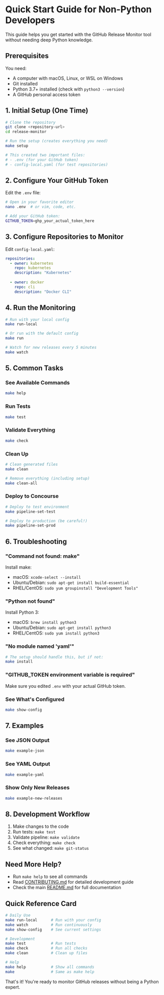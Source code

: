 # Quick Start Guide for Non-Python Developers

This guide helps you get started with the GitHub Release Monitor tool without needing deep Python knowledge.

## Prerequisites

You need:

- A computer with macOS, Linux, or WSL on Windows
- Git installed
- Python 3.7+ installed (check with `python3 --version`)
- A GitHub personal access token

## 1. Initial Setup (One Time)

```bash
# Clone the repository
git clone <repository-url>
cd release-monitor

# Run the setup (creates everything you need)
make setup

# This created two important files:
# - .env (for your GitHub token)
# - config-local.yaml (for test repositories)
```

## 2. Configure Your GitHub Token

Edit the `.env` file:

```bash
# Open in your favorite editor
nano .env  # or vim, code, etc.

# Add your GitHub token:
GITHUB_TOKEN=ghp_your_actual_token_here
```

## 3. Configure Repositories to Monitor

Edit `config-local.yaml`:

```yaml
repositories:
  - owner: kubernetes
    repo: kubernetes
    description: "Kubernetes"
  
  - owner: docker
    repo: cli
    description: "Docker CLI"
```

## 4. Run the Monitoring

```bash
# Run with your local config
make run-local

# Or run with the default config
make run

# Watch for new releases every 5 minutes
make watch
```

## 5. Common Tasks

### See Available Commands

```bash
make help
```

### Run Tests

```bash
make test
```

### Validate Everything

```bash
make check
```

### Clean Up

```bash
# Clean generated files
make clean

# Remove everything (including setup)
make clean-all
```

### Deploy to Concourse

```bash
# Deploy to test environment
make pipeline-set-test

# Deploy to production (be careful!)
make pipeline-set-prod
```

## 6. Troubleshooting

### "Command not found: make"

Install make:

- macOS: `xcode-select --install`
- Ubuntu/Debian: `sudo apt-get install build-essential`
- RHEL/CentOS: `sudo yum groupinstall "Development Tools"`

### "Python not found"

Install Python 3:

- macOS: `brew install python3`
- Ubuntu/Debian: `sudo apt-get install python3`
- RHEL/CentOS: `sudo yum install python3`

### "No module named 'yaml'"

```bash
# The setup should handle this, but if not:
make install
```

### "GITHUB_TOKEN environment variable is required"

Make sure you edited `.env` with your actual GitHub token.

### See What's Configured

```bash
make show-config
```

## 7. Examples

### See JSON Output

```bash
make example-json
```

### See YAML Output

```bash
make example-yaml
```

### Show Only New Releases

```bash
make example-new-releases
```

## 8. Development Workflow

1. Make changes to the code
2. Run tests: `make test`
3. Validate pipeline: `make validate`
4. Check everything: `make check`
5. See what changed: `make git-status`

## Need More Help?

- Run `make help` to see all commands
- Read [CONTRIBUTING.md](CONTRIBUTING.md) for detailed development guide
- Check the main [README.md](README.md) for full documentation

## Quick Reference Card

```bash
# Daily Use
make run-local      # Run with your config
make watch          # Run continuously
make show-config    # See current settings

# Development
make test           # Run tests
make check          # Run all checks
make clean          # Clean up files

# Help
make help           # Show all commands
make                # Same as make help
```

That's it! You're ready to monitor GitHub releases without being a Python expert.
